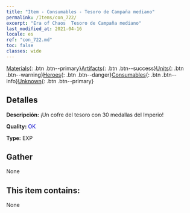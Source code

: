 ```yaml
---
title: "Item - Consumables - Tesoro de Campaña mediano"
permalink: /Items/con_722/
excerpt: "Era of Chaos  Tesoro de Campaña mediano"
last_modified_at: 2021-04-16
locale: es
ref: "con_722.md"
toc: false
classes: wide
---
```

 [Materials](/es/Items/){: .btn .btn--primary}[Artifacts](/es/Items/Artifacts/){: .btn .btn--success}[Units](/es/Items/Units/){: .btn .btn--warning}[Heroes](/es/Items/Heroes/){: .btn .btn--danger}[Consumables](/es/Items/Consumables/){: .btn .btn--info}[Unknown](/es/Items/Unknown/){: .btn .btn--primary}

## Detalles
 **Descripción:** ¡Un cofre del tesoro con 30 medallas del Imperio!

 **Quality:** <span style="color: #0000CD">OK</span>

 **Type:** EXP

## Gather

  None

## This item contains:

  None

